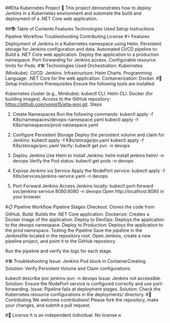 ##Elta Kubernetes Project 🚀
This project demonstrates how to deploy Jenkins in a Kubernetes environment and automate the build and deployment of a .NET Core web application.


##📚 Table of Contents
Features
Technologies Used
Setup Instructions
Pipeline Workflow
Troubleshooting
Contributing
License
#<a name="features"></a>⚡ Features
Deployment of Jenkins in a Kubernetes namespace using Helm.
Persistent storage for Jenkins configuration and data.
Automated CI/CD pipeline to:
Build a .NET Core web application.
Deploy the application to a production namespace.
Port-forwarding for Jenkins access.
Configurable resource limits for Pods.
#<a name="technologies-used"></a>🛠️ Technologies Used
Orchestration: Kubernetes (Minikube).
CI/CD: Jenkins.
Infrastructure: Helm Charts.
Programming Language: .NET Core for the web application.
Containerization: Docker.
#<a name="setup-instructions"></a>🔧 Setup Instructions
Prerequisites
Ensure the following tools are installed:

Kubernetes cluster (e.g., Minikube).
kubectl CLI.
Helm CLI.
Docker (for building images).
Access to the GitHub repository: https://github.com/yonig15/elta-proj.git.
Steps
1. Create Namespaces
Run the following commands:
kubectl apply -f K8s/namespaces/devops-namespace.yaml
kubectl apply -f K8s/namespaces/prod-namespace.yaml

3. Configure Persistent Storage
Deploy the persistent volume and claim for Jenkins:
kubectl apply -f K8s/storage/pv.yaml
kubectl apply -f K8s/storage/pvc.yaml
Verify:
kubectl get pvc -n devops

3. Deploy Jenkins
Use Helm to install Jenkins:
helm install jenkins helm/ -n devops
Verify the Pod status:
kubectl get pods -n devops

5. Expose Jenkins via Service
Apply the NodePort service:
kubectl apply -f K8s/services/jenkins-service.yaml -n devops

5. Port-Forward Jenkins
Access Jenkins locally:
kubectl port-forward svc/jenkins-service 8080:8080 -n devops
Open http://localhost:8080 in your browser.

#<a name="pipeline-workflow"></a>📋 Pipeline Workflow
Pipeline Stages
Checkout: Clones the code from GitHub.
Build: Builds the .NET Core application.
Dockerize: Creates a Docker image of the application.
Deploy to DevOps: Deploys the application to the devops namespace.
Deploy to Production: Deploys the application to the prod namespace.
Testing the Pipeline
Save the pipeline in the Jenkinsfile located in the repository root. Open Jenkins, create a new pipeline project, and point it to the GitHub repository.

Run the pipeline and verify the logs for each stage.

#<a name="troubleshooting"></a>🛠️ Troubleshooting
Issue: Jenkins Pod stuck in ContainerCreating.
Solution: Verify Persistent Volume and Claim configurations:

kubectl describe pvc jenkins-pvc -n devops
Issue: Jenkins not accessible.
Solution: Ensure the NodePort service is configured correctly and use port-forwarding.
Issue: Pipeline fails at deployment stages.
Solution: Check the Kubernetes resource configurations in the deployments/ directory.
#<a name="contributing"></a>👥 Contributing
We welcome contributions! Please fork the repository, make your changes, and submit a pull request.

#<a name="license"></a>📄 License
It is an independent individual. No license
א
